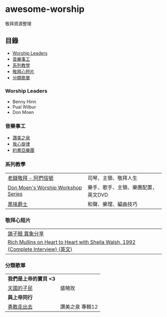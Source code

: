 # awesome-worship
敬拜資源整理

## 目錄
  - [Worship Leaders](#worship-leaders)
  - [音樂事工](#音樂事工)
  - [系列教學](#系列教學)
  - [敬拜心短片](#敬拜心短片)
  - [分類歌單](#分類歌單)

### Worship Leaders
- Benny Hinn
- Pual Wilbur
- Don Moen

### 音樂事工
  - [讚美之泉](https://sop.org/)
  - [我心旋律](http://www.momh.org/)
  - [約書亞樂團](http://www.joshua.com.tw/web/index.php)

### 系列教學
|||
|--|--|
|[老錢敬拜 - 阿們信號](https://www.youtube.com/watch?v=uFmD3qA1eEI&list=PLvX0rKJQikU4-o47GUCr5gEffECM9RpJv)|司琴、主領、敬拜人生|
|[Don Moen's Worship Workshop Series](https://donmoentv.pivotshare.com/authors/donmoentv/12774/media)|樂手、歌手、主領、樂團配置，英文DVD|
|[黑味爵士](http://blackflavour.tw)|和聲、樂理、編曲技巧|

### 敬拜心短片

|||
|--|--|
|[鴿子眼 異象分享](https://www.youtube.com/watch?v=OiTQ6EjWgR0)||
|[Rich Mullins on Heart to Heart with Sheila Walsh, 1992 (Complete Interview) (英文)](https://www.youtube.com/watch?v=zwuN03zyJ04)||

### 分類歌單

|||
|--|--|
|<b>我們是上帝的寶貝 <3</b>||
|[天國的子民](https://www.youtube.com/watch?v=Cv8OGq50364)|盛曉玫|
|<b>與上帝同行</b>||
|[勇敢走出去](https://www.youtube.com/watch?v=w43QIZ79YbY)|讚美之泉 專輯12|
